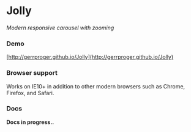 # Jolly

[1]: <http://github.com/Gerrproger/Jolly>

_Modern responsive carousel with zooming_

### Demo

[http://gerrproger.github.io/Jolly](http://gerrproger.github.io/Jolly)

### Browser support

Works on IE10+ in addition to other modern browsers such as Chrome, Firefox, and Safari.

### Docs

**Docs in progress..**
